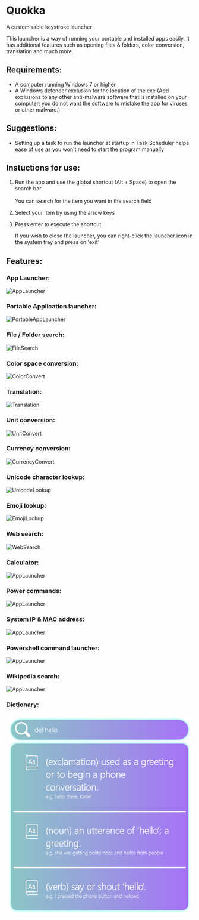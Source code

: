# Quokka
A customisable keystroke launcher

This launcher is a way of running your portable and installed apps easily. It has additional features such as opening files & folders, color conversion, translation and much more.

## Requirements:
 - A computer running Windows 7 or higher
 - A Windows defender exclusion for the location of the exe (Add exclusions to any other anti-malware software that is installed on your computer; you do not want the software to mistake the app for viruses or other malware.)

## Suggestions:
 - Setting up a task to run the launcher at startup in Task Scheduler helps ease of use as you won't need to start the program manually

## Instuctions for use:
1. Run the app and use the global shortcut (Alt + Space) to open the search bar.<br><br>
    You can search for the item you want in the search field
2. Select your item by using the arrow keys
3. Press enter to execute the shortcut

    If you wish to close the launcher, you can right-click the launcher icon in the system tray and press on 'exit'

## Features:
### App Launcher:
![AppLauncher]()
<br>
### Portable Application launcher:
![PortableAppLauncher]()
<br>
### File / Folder search:
![FileSearch]()
<br>
### Color space conversion:
![ColorConvert]()
<br>
### Translation:
![Translation]()
<br>
### Unit conversion:
![UnitConvert]()
<br>
### Currency conversion:
![CurrencyConvert]()
<br>
### Unicode character lookup:
![UnicodeLookup]()
<br>
### Emoji lookup:
![EmojiLookup]()
<br>
### Web search:
![WebSearch]()
<br>
### Calculator:
![AppLauncher]()
<br>
### Power commands:
![AppLauncher]()
<br>
### System IP & MAC address:
![AppLauncher]()
<br>
### Powershell command launcher:
![AppLauncher]()
<br>
### Wikipedia search:
![AppLauncher]()
<br>
### Dictionary:
![LanucherScreenshot1](https://raw.githubusercontent.com/Faeq-F/Quokka/main/docs/QuokkaPreview.png)

